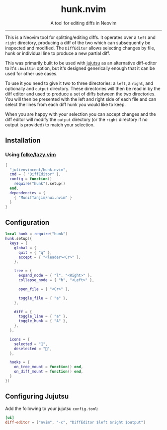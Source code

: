 <div align="center">
  <h1>hunk.nvim</h1>
</div>

<div align="center">
  <p>
    A tool for editing diffs in Neovim
  </p>
</div>

---

This is a Neovim tool for splitting/editing diffs. It operates over a `left` and `right` directory, producing a diff of
the two which can subsequently be inspected and modified. The `DiffEditor` allows selecting changes by file, hunk or
individual line to produce a new partial diff.

This was primarily built to be used with [jujutsu](https://github.com/martinvonz/jj) as an alternative diff-editor to
it's `:builtin` option, but it's designed generically enough that it can be used for other use cases.

To use it you need to give it two to three directories: a `left`, a `right`, and optionally and `output` directory.
These directories will then be read in by the diff editor and used to produce a set of diffs between the two
directories. You will then be presented with the left and right side of each file and can select the lines from each
diff hunk you would like to keep.

When you are happy with your selection you can accept changes and the diff editor will modify the `output` directory (or
the `right` directory if no output is provided) to match your selection.

## Installation

### Using [folke/lazy.vim](https://github.com/folke/lazy.nvim)

```lua
{
  "julienvincent/hunk.nvim",
  cmd = { "DiffEditor" },
  config = function()
    require("hunk").setup()
  end,
  dependencies = {
    { "MunifTanjim/nui.nvim" }
  }
}
```

## Configuration

```lua
local hunk = require("hunk")
hunk.setup({
  keys = {
    global = {
      quit = { "q" },
      accept = { "<leader><Cr>" },
    },

    tree = {
      expand_node = { "l", "<Right>" },
      collapse_node = { "h", "<Left>" },

      open_file = { "<Cr>" },

      toggle_file = { "a" },
    },

    diff = {
      toggle_line = { "a" },
      toggle_hunk = { "A" },
    },
  },

  icons = {
    selected = "󰡖",
    deselected = "",
  },

  hooks = {
    on_tree_mount = function() end,
    on_diff_mount = function() end,
  }
})
```

## Configuring Jujutsu

Add the following to your jujutsu `config.toml`:

```toml
[ui]
diff-editor = ["nvim", "-c", "DiffEditor $left $right $output"]
```
